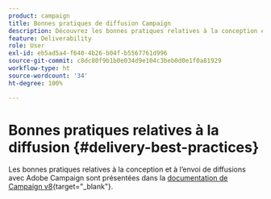 ```yaml
---
product: campaign
title: Bonnes pratiques de diffusion Campaign
description: Découvrez les bonnes pratiques relatives à la conception et à lʼenvoi dʼune diffusion
feature: Deliverability
role: User
exl-id: eb5ad5a4-f640-4b26-b04f-b5567761d996
source-git-commit: c8dc80f9b1b0e034d9e104c3beb0d0e1f0a81929
workflow-type: ht
source-wordcount: '34'
ht-degree: 100%

---
```


# Bonnes pratiques relatives à la diffusion {#delivery-best-practices}

Les bonnes pratiques relatives à la conception et à l’envoi de diffusions avec Adobe Campaign sont présentées dans la [documentation de Campaign v8](https://experienceleague.adobe.com/fr/docs/campaign/campaign-v8/send/delivery-best-practices){target="_blank"}.
